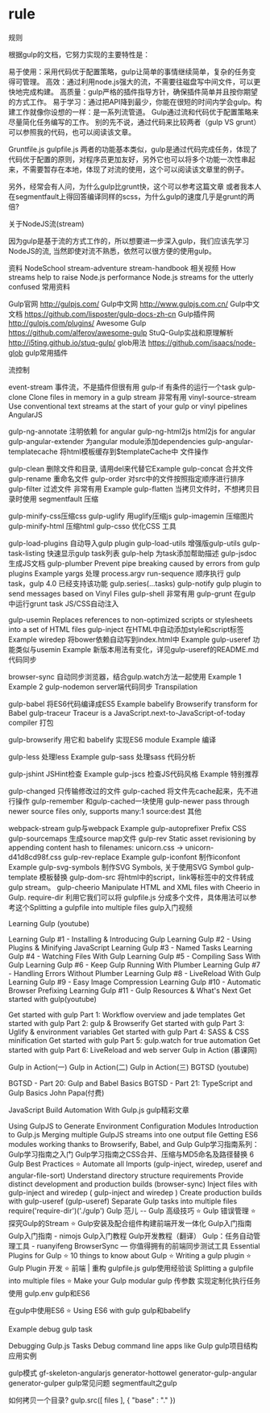 # rule
规则

根据gulp的文档，它努力实现的主要特性是：

易于使用：采用代码优于配置策略，gulp让简单的事情继续简单，复杂的任务变得可管理。
高效：通过利用node.js强大的流，不需要往磁盘写中间文件，可以更快地完成构建。
高质量：gulp严格的插件指导方针，确保插件简单并且按你期望的方式工作。
易于学习：通过把API降到最少，你能在很短的时间内学会gulp。构建工作就像你设想的一样：是一系列流管道。
Gulp通过流和代码优于配置策略来尽量简化任务编写的工作。
别的先不说，通过代码来比较两者（gulp VS grunt） 可以参照我的代码，也可以阅读该文章。

Gruntfile.js
gulpfile.js
两者的功能基本类似，gulp是通过代码完成任务，体现了代码优于配置的原则，对程序员更加友好，另外它也可以将多个功能一次性串起来，不需要暂存在本地，体现了对流的使用，这个可以阅读该文章里的例子。

另外，经常会有人问，为什么gulp比grunt快，这个可以参考这篇文章 或者我本人在segmentfault上得回答编译同样的scss，为什么gulp的速度几乎是grunt的两倍?

关于NodeJS流(stream)

因为gulp是基于流的方式工作的，所以想要进一步深入gulp，我们应该先学习NodeJS的流, 当然即使对流不熟悉，依然可以很方便的使用gulp。

资料
NodeSchool stream-adventure
stream-handbook
相关视频
How streams help to raise Node.js performance
Node.js streams for the utterly confused
常用资料

Gulp官网 http://gulpjs.com/
Gulp中文网 http://www.gulpjs.com.cn/
Gulp中文文档 https://github.com/lisposter/gulp-docs-zh-cn
Gulp插件网 http://gulpjs.com/plugins/
Awesome Gulp https://github.com/alferov/awesome-gulp
StuQ-Gulp实战和原理解析 http://i5ting.github.io/stuq-gulp/
glob用法 https://github.com/isaacs/node-glob
gulp常用插件

流控制

event-stream 事件流，不是插件但很有用
gulp-if 有条件的运行一个task
gulp-clone Clone files in memory in a gulp stream 非常有用
vinyl-source-stream Use conventional text streams at the start of your gulp or vinyl pipelines
AngularJS

gulp-ng-annotate 注明依赖 for angular
gulp-ng-html2js html2js for angular
gulp-angular-extender 为angular module添加dependencies
gulp-angular-templatecache 将html模板缓存到$templateCache中
文件操作

gulp-clean 删除文件和目录, 请用del来代替它Example
gulp-concat 合并文件
gulp-rename 重命名文件
gulp-order 对src中的文件按照指定顺序进行排序
gulp-filter 过滤文件 非常有用 Example
gulp-flatten 当拷贝文件时，不想拷贝目录时使用 segmentfault
压缩

gulp-minify-css压缩css
gulp-uglify 用uglify压缩js
gulp-imagemin 压缩图片
gulp-minify-html 压缩html
gulp-csso 优化CSS
工具

gulp-load-plugins 自动导入gulp plugin
gulp-load-utils 增强版gulp-utils
gulp-task-listing 快速显示gulp task列表
gulp-help 为task添加帮助描述
gulp-jsdoc 生成JS文档
gulp-plumber Prevent pipe breaking caused by errors from gulp plugins Example
yargs 处理 process.argv
run-sequence 顺序执行 gulp task，gulp 4.0 已经支持该功能 gulp.series(...tasks)
gulp-notify gulp plugin to send messages based on Vinyl Files
gulp-shell 非常有用
gulp-grunt 在gulp中运行grunt task
JS/CSS自动注入

gulp-usemin Replaces references to non-optimized scripts or stylesheets into a set of HTML files
gulp-inject 在HTML中自动添加style和script标签 Example
wiredep 将bower依赖自动写到index.html中 Example
gulp-useref 功能类似与usemin Example 新版本用法有变化，详见gulp-useref的README.md
代码同步

browser-sync 自动同步浏览器，结合gulp.watch方法一起使用 Example 1 Example 2
gulp-nodemon server端代码同步
Transpilation

gulp-babel 将ES6代码编译成ES5 Example
babelify Browserify transform for Babel
gulp-traceur Traceur is a JavaScript.next-to-JavaScript-of-today compiler
打包

gulp-browserify 用它和 babelify 实现ES6 module Example
编译

gulp-less 处理less Example
gulp-sass 处理sass
代码分析

gulp-jshint JSHint检查 Example
gulp-jscs 检查JS代码风格 Example
特别推荐

gulp-changed 只传输修改过的文件
gulp-cached 将文件先cache起来，先不进行操作
gulp-remember 和gulp-cached一块使用
gulp-newer pass through newer source files only, supports many:1 source:dest
其他

webpack-stream gulp与webpack Example
gulp-autoprefixer Prefix CSS
gulp-sourcemaps 生成source map文件
gulp-rev Static asset revisioning by appending content hash to filenames: unicorn.css → unicorn-d41d8cd98f.css
gulp-rev-replace Example
gulp-iconfont 制作iconfont Example
gulp-svg-symbols 制作SVG Symbols, 关于使用SVG Symbol
gulp-template 模板替换
gulp-dom-src 将html中的script，link等标签中的文件转成gulp stream。
gulp-cheerio Manipulate HTML and XML files with Cheerio in Gulp.
require-dir 利用它我们可以将 gulpfile.js 分成多个文件，具体用法可以参考这个Splitting a gulpfile into multiple files
gulp入门视频

Learning Gulp (youtube)

Learning Gulp #1 - Installing & Introducing Gulp
Learning Gulp #2 - Using Plugins & Minifying JavaScript
Learning Gulp #3 - Named Tasks
Learning Gulp #4 - Watching Files With Gulp
Learning Gulp #5 - Compiling Sass With Gulp
Learning Gulp #6 - Keep Gulp Running With Plumber
Learning Gulp #7 - Handling Errors Without Plumber
Learning Gulp #8 - LiveReload With Gulp
Learning Gulp #9 - Easy Image Compression
Learning Gulp #10 - Automatic Browser Prefixing
Learning Gulp #11 - Gulp Resources & What's Next
Get started with gulp(youtube)

Get started with gulp Part 1: Workflow overview and jade templates
Get started with gulp Part 2: gulp & Browserify
Get started with gulp Part 3: Uglify & environment variables
Get started with gulp Part 4: SASS & CSS minification
Get started with gulp Part 5: gulp.watch for true automation
Get started with gulp Part 6: LiveReload and web server
Gulp in Action (慕课网)

Gulp in Action(一)
Gulp in Action(二)
Gulp in Action(三)
BGTSD (youtube)

BGTSD - Part 20: Gulp and Babel Basics
BGTSD - Part 21: TypeScript and Gulp Basics
John Papa(付费)

JavaScript Build Automation With Gulp.js
gulp精彩文章

Using GulpJS to Generate Environment Configuration Modules
Introduction to Gulp.js
Merging multiple GulpJS streams into one output file
Getting ES6 modules working thanks to Browserify, Babel, and Gulp
Gulp学习指南系列：
Gulp学习指南之入门
Gulp学习指南之CSS合并、压缩与MD5命名及路径替换
6 Gulp Best Practices :star:
Automate all Imports (gulp-inject, wiredep, useref and angular-file-sort)
Understand directory structure requirements
Provide distinct development and production builds (browser-sync)
Inject files with gulp-inject and wiredep ( gulp-inject and wiredep )
Create production builds with gulp-useref (gulp-useref)
Separate Gulp tasks into multiple files require('require-dir')('./gulp')
Gulp 范儿 -- Gulp 高级技巧 :star:
Gulp 错误管理 :star:
探究Gulp的Stream :star:
Gulp安装及配合组件构建前端开发一体化
Gulp入门指南
Gulp入门指南 - nimojs
Gulp入门教程
Gulp开发教程（翻译）
Gulp：任务自动管理工具 - ruanyifeng
BrowserSync — 你值得拥有的前端同步测试工具
Essential Plugins for Gulp :star:
10 things to know about Gulp :star:
Writing a gulp plugin :star:
Gulp Plugin 开发 :star:
前端 | 重构 gulpfile.js
gulp使用经验谈
Splitting a gulpfile into multiple files :star:
Make your Gulp modular
gulp 传参数 实现定制化执行任务 使用 gulp.env
gulp和ES6

在gulp中使用ES6 :star:
Using ES6 with gulp
gulp和babelify

Example
debug gulp task

Debugging Gulp.js Tasks
Debug command line apps like Gulp
gulp项目结构应用实例

gulp模式
gf-skeleton-angularjs
generator-hottowel
generator-gulp-angular
generator-gulper
gulp常见问题 segmentfault之gulp

如何拷贝一个目录?
gulp.src([ files ], { "base" : "." })
